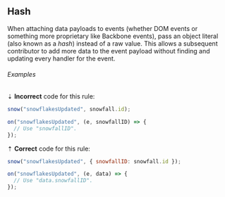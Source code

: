 ## Hash

When attaching data payloads to events (whether DOM events or something more proprietary like Backbone events), pass an object literal (also known as a *hash*) instead of a raw value. This allows a subsequent contributor to add more data to the event payload without finding and updating every handler for the event.

###### Examples

⇣ **Incorrect** code for this rule:

```js
snow("snowflakesUpdated", snowfall.id);

on("snowflakesUpdated", (e, snowfallID) => {
  // Use "snowfallID".
});
```

⇡ **Correct** code for this rule:

```js
snow("snowflakesUpdated", { snowfallID: snowfall.id });

on("snowflakesUpdated", (e, data) => {
  // Use "data.snowfallID".
});
```
